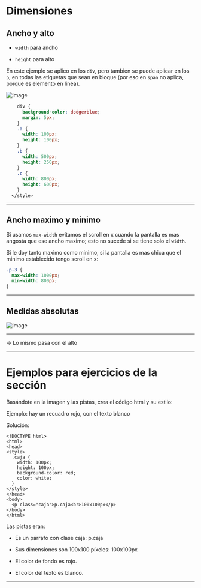 # Dimensiones

## Ancho y alto

- `width` para ancho

- `height` para alto

En este ejemplo se aplico en los `div`, pero tambien se puede aplicar en los `p`, en todas las etiquetas que sean en bloque (por eso en `span` no aplica, porque es elemento en linea).

![image](https://github.com/eugenia1984/desarrollo-front-end-html-css-javascript/assets/72580574/ce3ec9fb-2329-4536-aabe-0fac4c1addd2)

```CSS
    div {
      background-color: dodgerblue;
      margin: 5px;
    }
    .a {
      width: 100px;
      height: 100px;
    }
    .b {
      width: 500px;
      height: 250px;
    }
    .c {
      width: 800px;
      height: 600px;
    }
  </style>
```

---

## Ancho maximo y minimo

Si usamos `max-width` evitamos el scroll en x cuando la pantalla es mas angosta que ese ancho maximo; esto no sucede si se tiene solo el `width`.

Si le doy tanto maximo como minimo, si la pantalla es mas chica que el minimo establecido tengo scroll en x:

```CSS
.p-3 {
  max-width: 1000px;
  min-width: 800px;
}
```

---

## Medidas absolutas

![image](https://github.com/eugenia1984/desarrollo-front-end-html-css-javascript/assets/72580574/8f8992bf-3d4c-4f6e-a1bc-2f8d969fdc96)

---

-> Lo mismo pasa con el alto

---

# Ejemplos para ejercicios de la sección
Basándote en la imagen y las pistas, crea el código html y su estilo:

Ejemplo: hay un recuadro rojo, con el texto blanco


Solución:

```
<!DOCTYPE html>
<html>
<head>
<style>
  .caja {
    width: 100px;
    height: 100px;
    background-color: red;
    color: white;
  }
</style>
</head>
<body>
  <p class="caja">p.caja<br>100x100px</p>
</body>
</html>
```

Las pistas eran:

- Es un párrafo con clase caja: p.caja

- Sus dimensiones son 100x100 píxeles: 100x100px

- El color de fondo es rojo.

- El color del texto es blanco.

---